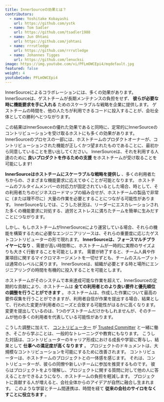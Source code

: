 ```yaml
---
title: InnerSourceの効果とは？
contributors:
  - name: Yoshitake Kobayashi
    url: https://github.com/ystk
  - name: Tom Sadler
    url: https://github.com/tsadler1988
  - name: Jun Ohtani
    url: https://github.com/johtani
  - name: rrrutledge
    url: https://github.com/rrrutledge
  - name: Johannes Tigges
    url: https://github.com/lenucksi
image: https://img.youtube.com/vi/PFLmOWCEpi4/mqdefault.jpg
featured: false
weight: 4
youtubeCode: PFLmOWCEpi4
---
```

<div class="paragraph">
<p>InnerSourceによるコラボレーションには、多くの効果があります。
InnerSourceは、ゲストチームが長期メンテナンスの負担をせず、 <strong>彼らが必要な時に機能要求を手に入れる</strong> ためのスケーラブルな戦略を企業に提供します。
ゲストチームの時間を、他の人たちが利用できるコードに投入することが、会社全体としての勝利へとつながります。</p>
</div>
<div class="paragraph">
<p>この結果はInnerSoueceの優れた効果であると同時に、定常的にInnerSourceのコントリビューションを受け取るホストにも多くの効果があります。
InnerSourceのプロセスの一部には、ホストチームのプロダクトオーナーが、コントリビューションされた機能が正しくかつ望まれたものであることに、最初から同意していることを思い出してください。
InnerSourceは、それを利用する人達のために <strong>良いプロダクトを作るための支援</strong> をホストチームが受け取ることを可能にします!</p>
</div>
<div class="paragraph">
<p><strong>InnerSourceはホストチームにスケーラブルな戦略を提供し</strong> 、多くの利用者たちからの、さまざまな機能要求に応えてゆくことが可能となります。
ホストチームのフルタイムメンバーの対応力が固定されているとした場合、時として、その利用者たちのビジネスロードマップの組み合せが、ホストチームの製品で非常に（または理不尽に）大量の作業を必要とすることにつながる可能性があります。
InnerSourceなしでは、こうした状況は、リーダーにエスカレーションされた多くの機能要求に対処する、過労とストレスに満ちたチームを簡単に生みだすことにつながります。</p>
</div>
<div class="paragraph">
<p>しかし、もしホストチームがInnerSourceにより運営している場合、それらの機能を構築するために必要なエンジニアリソースは、それらの重要度に応じたゲストコントリビューターの形で現れます。
<strong>InnerSourceは、フォースマルチプライヤーになり</strong> 、需要が高い時間帯に、ホストチームが一時的に実際のサイズよりも大きく行動することを可能とします。
需要が終了すると、チーム人員や作業項目に関するマイクロマネージメントを一切せずとも、チームのスループットは通常のレベルに戻ります。
InnerSourceは、組織が必要とする時と場所にエンジニアリングの時間を有機的に投入することを可能とします。</p>
</div>
<div class="paragraph">
<p>ホストチームがそのシステムで本来達成可能な作業を超えて、InnerSourceの定期的な貢献により、ホストチームは <strong>全ての利用者とのより良い要件と優先順位の調整を行うことができます</strong> 。
ホストチームは、作成した作業について最高の要件収集を行うことができますが、利用者自信が作業を提出する場合、結果として、行われた変更が利用者のニーズと合致する可能性がはるかに高くなります。
変更を提出しているのは、1つのゲストチームだけかもしれませんが、そのチームが他の多くの利用者を代表している可能性があります。</p>
</div>
<div class="paragraph">
<p>こうした調整に加えて、 <a href="https://innersourcecommons.org/ja/learn/learning-path/contributor">コントリビューター</a> が <a href="https://innersourcecommons.org/ja/learn/learning-path/trusted-committer">Trusted Committer</a> と一緒に働き、そこから学ぶことは、一般的なトレーニングや教育にもなります。
こうした対話は、コントリビューターのキャリア形成における成長や学習に寄与し、結果として <strong>仕事への満足度が高くなります</strong> 。
プロジェクトのドキュメントは、大規模なコントリビューションを可能にするために改善されます。
コントリビューターは、ホストチームのプロジェクトとの一体感を感じます。
それは、コントリビューターが、彼らの同僚や新しいチームに参加を推奨するものです。
彼らはプロジェクトをより理解し、プロジェクトに関する質問に対して他の人に答えることかできるようになり、ホストチームの負担を軽減します。
プロジェクトに貢献する人が増えると、会社全体からのアイデアが自然に融合し生まれます。
このような学習とチーム間連携は、時間を経て <strong>従来の会社のサイロをなくすことに役立ちます</strong> 。</p>
</div>
<!--- This file autogenerated from https://github.com/InnerSourceCommons/InnerSourceLearningPath/blob/main/scripts -->
